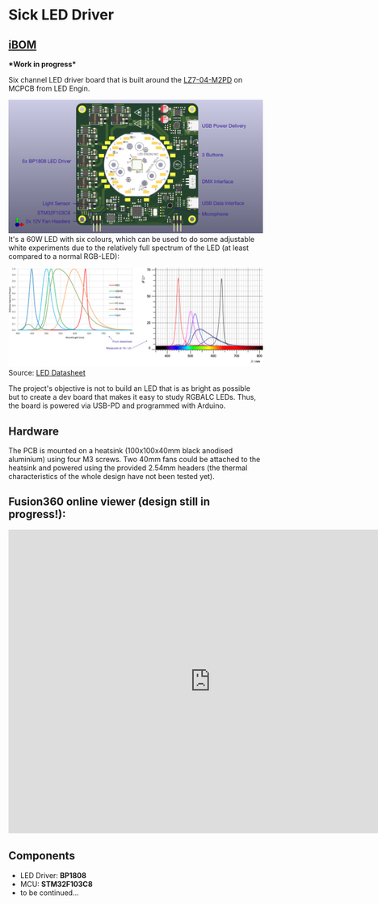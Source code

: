 # Sick LED Driver

## [iBOM](https://franz.science/sick-led-ibom/)

**\*Work in progress\***

Six channel LED driver board that is built around the [LZ7-04-M2PD](https://www.osram.com/ecat/LED%20ENGIN%20LuxiGen%20LZ7-04M2PD/com/en/class_pim_web_catalog_103489/prd_pim_device_13582430/) on MCPCB from LED Engin.

![rendering](Docu/rendering-top.png)
 It's a 60W LED with six colours, which can be used to do some adjustable white experiments due to the relatively full spectrum of the LED (at least compared to a normal RGB-LED): 

![spectrum](Docu/spectrum-combined.png)
Source: [LED Datasheet](https://dammedia.osram.info/media/resource/hires/osram-dam-14744640/LZ7-04M2PD_EN.pdf)

The project's objective is not to build an LED that is as bright as possible but to create a dev board that makes it easy to study RGBALC LEDs. Thus, the board is powered via USB-PD and programmed with Arduino.

## Hardware
The PCB is mounted on a heatsink (100x100x40mm black anodised aluminium) using four M3 screws. Two 40mm fans could be attached to the heatsink and powered using the provided 2.54mm headers (the thermal characteristics of the whole design have not been tested yet).  
## Fusion360 online viewer (design still in progress!):
<html><iframe src="https://myhub.autodesk360.com/ue2903977/shares/public/SH56a43QTfd62c1cd968226c2e95e4293a66?mode=embed" width="800" height="600" allowfullscreen="true" webkitallowfullscreen="true" mozallowfullscreen="true"  frameborder="0"></iframe></html>

## Components
 * LED Driver: **BP1808**
 * MCU: **STM32F103C8**
 * to be continued…